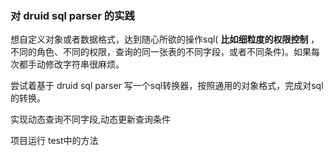 ### 对 druid sql parser 的实践

想自定义对象或者数据格式，达到随心所欲的操作sql( **比如细粒度的权限控制** ，不同的角色、不同的权限，查询的同一张表的不同字段，或者不同条件)。如果每次都手动修改字符串很麻烦。

尝试着基于 druid sql parser 写一个sql转换器，按照通用的对象格式，完成对sql的转换。

实现动态查询不同字段,动态更新查询条件

项目运行 test中的方法

